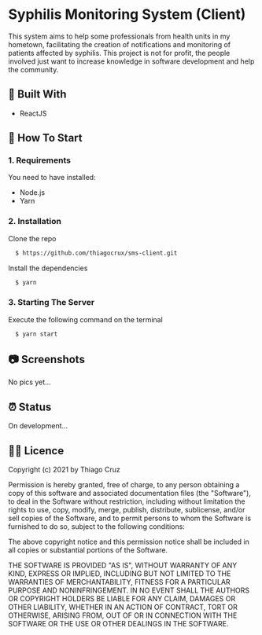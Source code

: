 # Syphilis Monitoring System (Client)

This system aims to help some professionals from health units in my hometown, facilitating the creation of notifications and monitoring of patients affected by syphilis. This project is not for profit, the people involved just want to increase knowledge in software development and help the community.

## :toolbox: Built With

- ReactJS

## :rocket: How To Start

### 1. Requirements

You need to have installed:

- Node.js
- Yarn

### 2. Installation

Clone the repo

```sh
  $ https://github.com/thiagocrux/sms-client.git
```

Install the dependencies

```sh
  $ yarn
```

### 3. Starting The Server

Execute the following command on the terminal

```sh
  $ yarn start
```

## :camera: Screenshots

No pics yet...

## :alarm_clock: Status

On development...

## :pirate_flag: Licence

Copyright (c) 2021 by Thiago Cruz

Permission is hereby granted, free of charge, to any person obtaining a copy of this software and associated documentation files (the "Software"), to deal in the Software without restriction, including without limitation the rights to use, copy, modify, merge, publish, distribute, sublicense, and/or sell copies of the Software, and to permit persons to whom the Software is furnished to do so, subject to the following conditions:

The above copyright notice and this permission notice shall be included in all copies or substantial portions of the Software.

THE SOFTWARE IS PROVIDED "AS IS", WITHOUT WARRANTY OF ANY KIND, EXPRESS OR IMPLIED, INCLUDING BUT NOT LIMITED TO THE WARRANTIES OF MERCHANTABILITY, FITNESS FOR A PARTICULAR PURPOSE AND NONINFRINGEMENT. IN NO EVENT SHALL THE AUTHORS OR COPYRIGHT HOLDERS BE LIABLE FOR ANY CLAIM, DAMAGES OR OTHER LIABILITY, WHETHER IN AN ACTION OF CONTRACT, TORT OR OTHERWISE, ARISING FROM, OUT OF OR IN CONNECTION WITH THE SOFTWARE OR THE USE OR OTHER DEALINGS IN THE SOFTWARE.

